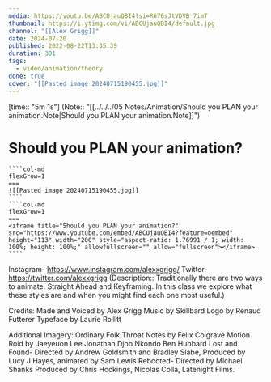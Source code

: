 ```yaml
---
media: https://youtu.be/ABCUjauQBI4?si=R676sJtVDVB_7imT
thumbnail: https://i.ytimg.com/vi/ABCUjauQBI4/default.jpg
channel: "[[Alex Grigg]]"
date: 2024-07-20
published: 2022-08-22T13:35:39
duration: 301
tags:
  - video/animation/theory
done: true
cover: "[[Pasted image 20240715190455.jpg]]"
---
```

[time:: "5m 1s"] 
(Note:: "[[../../../05 Notes/Animation/Should you PLAN your animation.Note|Should you PLAN your animation.Note]]")
# Should you PLAN your animation?
`````col
````col-md
flexGrow=1
===
![[Pasted image 20240715190455.jpg]]
````
````col-md
flexGrow=1
===
<iframe title="Should you PLAN your animation?" src="https://www.youtube.com/embed/ABCUjauQBI4?feature=oembed" height="113" width="200" style="aspect-ratio: 1.76991 / 1; width: 100%; height: 100%;" allowfullscreen="" allow="fullscreen"></iframe>
````
`````
Instagram- https://www.instagram.com/alexxgrigg/ Twitter- https://twitter.com/alexxgrigg
(Description:: Traditionally there are two ways to animate. Straight Ahead and Keyframing. In this class we explore what these styles are and when you might find each one most useful.)

Credits:
Made and Voiced by Alex Grigg
Music by Skillbard
Logo by Renaud Futterer
Typeface by Laurie Rollitt

Additional  Imagery:
Ordinary Folk
Throat Notes by Felix Colgrave
Motion Roid by Jaeyeuon Lee
Jonathan Djob Nkondo
Ben Hubbard
Lost and Found- Directed by Andrew Goldsmith and Bradley Slabe, Produced by Lucy J Hayes, animated by Sam Lewis
Rebooted- Directed by Michael Shanks Produced by Chris Hockings, Nicolas Colla, Latenight Films.